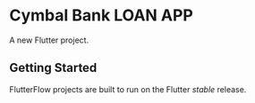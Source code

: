 # Cymbal Bank LOAN APP

A new Flutter project.

## Getting Started

FlutterFlow projects are built to run on the Flutter _stable_ release.

